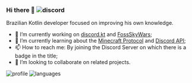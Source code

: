 ### Hi there 👋 ![discord]

  Brazilian Kotlin developer focused on improving his own knowledge. 
  
  - 🔭 I’m currently working on [discord.kt](discordkt) and [FossSkyWars](fossskywars);
  - 🌱 I’m currently learning about the [Minecraft Protocol](minecraftprotocol) and [Discord API](discordapi);
  - 📫 How to reach me: By joining the Discord Server on which there is a badge in the title;
  - 👯 I’m looking to collaborate on related projects.
  
  ![profile] ![languages]

[discordapi]: https://discord.dev
[minecraftprotocol]: https://wiki.vg
[fossskywars]: https://github.com/nekkan/FossSkyWars
[discordkt]: https://github.com/discordkt/discord.kt
[discord]: https://img.shields.io/discord/633079419690418191?color=blue&label=discord%20server&logo=discord&logoColor=white&style=flat-square
[profile]: https://github-readme-stats.vercel.app/api?username=nekkan&theme=onedark
[languages]: https://github-readme-stats.vercel.app/api/top-langs/?username=nekkan&theme=onedark

<!--
**nekkan/nekkan** is a ✨ _special_ ✨ repository because its `README.md` (this file) appears on your GitHub profile.

Here are some ideas to get you started:

- 🔭 I’m currently working on ...
- 🌱 I’m currently learning ...
- 👯 I’m looking to collaborate on ...
- 🤔 I’m looking for help with ...
- 💬 Ask me about ...
- 📫 How to reach me: ...
- 😄 Pronouns: ...
- ⚡ Fun fact: ...
-->
